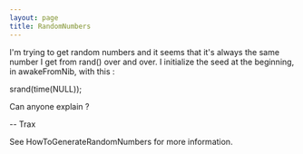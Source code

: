 ```yaml
---
layout: page
title: RandomNumbers
---
```


I'm trying to get random numbers and it seems that it's always the same number I get from rand() over and over. I initialize the seed at the beginning, in awakeFromNib, with this :
    
srand(time(NULL));


Can anyone explain ?

-- Trax

See HowToGenerateRandomNumbers for more information.

